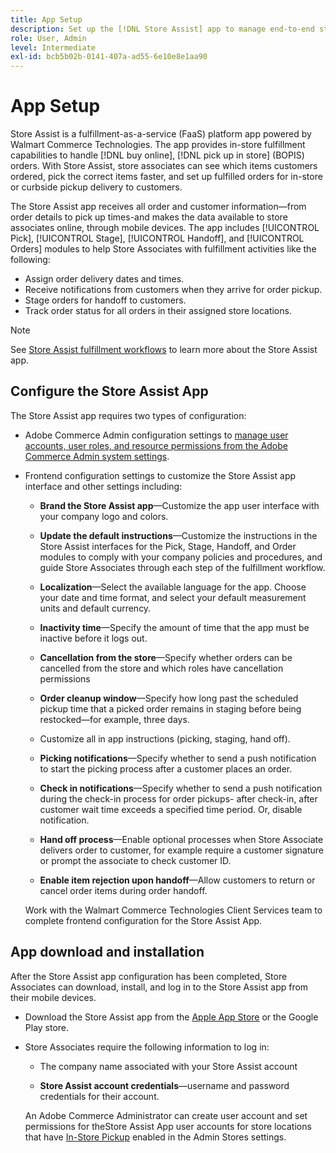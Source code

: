 ```yaml
---
title: App Setup
description: Set up the [!DNL Store Assist] app to manage end-to-end store fulfillment workflows and processes for buy online, pick up in store orders.
role: User, Admin
level: Intermediate
exl-id: bcb5b02b-0141-407a-ad55-6e10e8e1aa90
---
```

# App Setup

Store Assist is a fulfillment-as-a-service (FaaS) platform app powered by Walmart Commerce Technologies. The app provides in-store fulfillment capabilities to handle [!DNL buy online], [!DNL pick up in store] (BOPIS) orders.  With Store Assist, store associates can see which items customers ordered, pick the correct items faster, and set up fulfilled orders for in-store or curbside pickup delivery to customers. 

The Store Assist app receives all order and customer information—from order details to pick up times-and makes the data available to store associates online, through mobile devices. The app includes [!UICONTROL Pick], [!UICONTROL Stage], [!UICONTROL Handoff], and [!UICONTROL Orders] modules to help Store Associates with fulfillment activities like the following:

- Assign order delivery dates and times.
- Receive notifications from customers when they arrive for order pickup.
- Stage orders for handoff to customers.
- Track order status for all orders in their assigned store locations.

>[!NOTE]
>
>See [Store Assist fulfillment workflows](store-assist-modules.md) to learn more about the Store Assist app.

## Configure the Store Assist App

The Store Assist app requires two types of configuration:

- Adobe Commerce Admin configuration settings to [manage user accounts, user roles, and resource permissions from the Adobe Commerce Admin system settings](user-setup.md).

- Frontend configuration settings to customize the Store Assist app interface and other settings including:

  - **Brand the Store Assist app**—Customize the app user interface with your company logo and colors.

  - **Update the default instructions**—Customize the instructions in the Store Assist interfaces for the Pick, Stage, Handoff, and Order modules to comply with your company policies and procedures, and guide Store Associates through each step of the fulfillment workflow.

  - **Localization**—Select the available language for the app. Choose your date and time format, and select your default measurement units and default currency.

  - **Inactivity time**—Specify the amount of time that the app must be inactive before it logs out.

  - **Cancellation from the store**—Specify whether orders can be cancelled from the store and which roles have cancellation permissions 

  - **Order cleanup window**—Specify how long past the scheduled pickup time that a picked order remains in staging before being restocked—for example, three days. 

  - Customize all in app instructions (picking, staging, hand off).

  - **Picking notifications**—Specify whether to send a push notification to start the picking process after a customer places an order.

  - **Check in notifications**—Specify whether to send a push notification during the check-in process for order pickups- after check-in, after customer wait time exceeds a specified time period. Or, disable notification.

  - **Hand off process**—Enable optional processes when Store Associate delivers order to customer, for example require a customer signature or prompt the associate to check customer ID.

  - **Enable item rejection upon handoff**—Allow customers to return or cancel order items during order handoff.

  Work with the Walmart Commerce Technologies Client Services team to complete frontend configuration for the Store Assist App.

## App download and installation

After the Store Assist app configuration has been completed, Store Associates can download, install, and log in to the Store Assist app from their mobile devices.

- Download the Store Assist app from the [Apple App Store](https://apps.apple.com/us/app/store-assist-by-walmart/id16092815390) or the Google Play store.

- Store Associates require the following information to log in:

  - The company name associated with your Store Assist account

  - **Store Assist account credentials**—username and password credentials for their account. 

  An Adobe Commerce Administrator can create user account and set permissions for theStore Assist App user accounts for store locations that have [In-Store Pickup](merchant-store-configuration.md#pickup-location-configuration) enabled in the Admin Stores settings.
